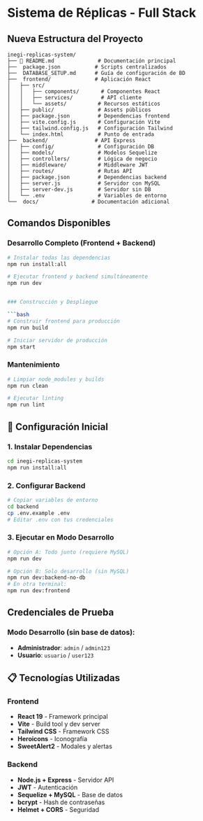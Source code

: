 # Sistema de Réplicas - Full Stack

##  **Nueva Estructura del Proyecto**

```
inegi-replicas-system/
├── 📄 README.md              # Documentación principal
├──  package.json           # Scripts centralizados
├──  DATABASE_SETUP.md      # Guía de configuración de BD
├──  frontend/              # Aplicación React
│   ├── src/
│   │   ├── components/       # Componentes React
│   │   ├── services/         # API cliente
│   │   └── assets/          # Recursos estáticos
│   ├── public/              # Assets públicos
│   ├── package.json         # Dependencias frontend
│   ├── vite.config.js       # Configuración Vite
│   ├── tailwind.config.js   # Configuración Tailwind
│   └── index.html           # Punto de entrada
├──  backend/               # API Express
│   ├── config/              # Configuración DB
│   ├── models/              # Modelos Sequelize
│   ├── controllers/         # Lógica de negocio
│   ├── middleware/          # Middleware JWT
│   ├── routes/              # Rutas API
│   ├── package.json         # Dependencias backend
│   ├── server.js            # Servidor con MySQL
│   ├── server-dev.js        # Servidor sin DB
│   └── .env                 # Variables de entorno
└──  docs/                 # Documentación adicional
```

##  **Comandos Disponibles**

### Desarrollo Completo (Frontend + Backend)

```bash
# Instalar todas las dependencias
npm run install:all

# Ejecutar frontend y backend simultáneamente
npm run dev


### Construcción y Despliegue

```bash
# Construir frontend para producción
npm run build

# Iniciar servidor de producción
npm start
```

### Mantenimiento

```bash
# Limpiar node_modules y builds
npm run clean

# Ejecutar linting
npm run lint
```

## 🔧 **Configuración Inicial**

### 1. Instalar Dependencias

```bash
cd inegi-replicas-system
npm run install:all
```

### 2. Configurar Backend

```bash
# Copiar variables de entorno
cd backend
cp .env.example .env
# Editar .env con tus credenciales
```

### 3. Ejecutar en Modo Desarrollo

```bash
# Opción A: Todo junto (requiere MySQL)
npm run dev

# Opción B: Solo desarrollo (sin MySQL)
npm run dev:backend-no-db
# En otra terminal:
npm run dev:frontend
```

##  **Credenciales de Prueba**

### Modo Desarrollo (sin base de datos):

- **Administrador**: `admin` / `admin123`
- **Usuario**: `usuario` / `user123`

## 📋 **Tecnologías Utilizadas**

### Frontend

-  **React 19** - Framework principal
-  **Vite** - Build tool y dev server
-  **Tailwind CSS** - Framework CSS
-  **Heroicons** - Iconografía
-  **SweetAlert2** - Modales y alertas

### Backend

-  **Node.js + Express** - Servidor API
-  **JWT** - Autenticación
-  **Sequelize + MySQL** - Base de datos
- **bcrypt** - Hash de contraseñas
- **Helmet + CORS** - Seguridad

